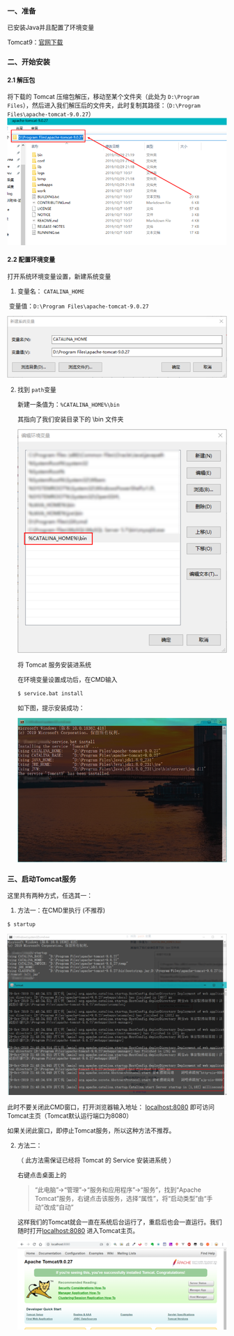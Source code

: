 ### 一、准备

已安装Java并且配置了环境变量

Tomcat9：[官网下载]( https://tomcat.apache.org/download-90.cgi )

### 二、开始安装

#### 2.1 解压包

将下载的 Tomcat 压缩包解压，移动至某个文件夹（此处为 `D:\Program Files`），然后进入我们解压后的文件夹，此时复制其路径：（`D:\Program Files\apache-tomcat-9.0.27`）
![本地解压路径](images\local_tomcat9.png)

#### 2.2 配置环境变量

打开系统环境变量设置，新建系统变量

1. 变量名： `CATALINA_HOME` 

​           变量值：`D:\Program Files\apache-tomcat-9.0.27`

![新建系统变量](images\new_sys_env.png)

2. 找到 `path`变量

   新建一条值为：`%CATALINA_HOME%\bin`

   其指向了我们安装目录下的  \bin 文件夹

   ![为path变量添加一条值](images\path_env.png)

   

   将 Tomcat 服务安装进系统

   在环境变量设置成功后，在CMD输入

   ```bash
   $ service.bat install
   ```

   如下图，提示安装成功：

   ![install_service](images\install_service.png)

### 三、启动Tomcat服务

这里共有两种方式，任选其一：

1.  方法一：在CMD里执行 (不推荐)

   ```bash
   $ startup
   ```

   ![启动Tomcat](images\startup.png)

此时不要关闭此CMD窗口，打开浏览器输入地址： [localhost:8080]( http://localhost:8080/ ) 即可访问Tomcat主页（Tomcat默认运行端口为8080）

如果关闭此窗口，即停止Tomcat服务，所以这种方法不推荐。

2. 方法二： 

   （ 此方法需保证已经将 Tomcat 的 Service 安装进系统 ）

   右键点击桌面上的

   > “此电脑”->“管理”->“服务和应用程序”->“服务”，找到“Apache Tomcat”服务，右键点击该服务，选择“属性”，将“启动类型”由“手动”改成“自动”

   这样我们的Tomcat就会一直在系统后台运行了，重启后也会一直运行。我们随时打开[localhost:8080]( http://localhost:8080/) 进入Tomcat主页。

   ![Run Tomcat](images\run.png)